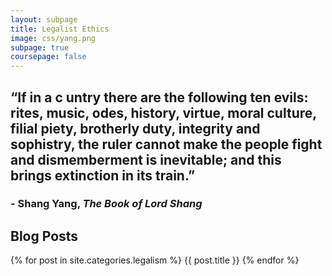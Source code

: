 ```yaml
---
layout: subpage
title: Legalist Ethics
image: css/yang.png
subpage: true
coursepage: false
---
```

<link rel="stylesheet" href="/ethical-computing-institute/css/legalist.css">

## “If in a c untry there are the following ten evils: rites, music, odes, history, virtue, moral culture, filial piety, brotherly duty, integrity and sophistry, the ruler cannot make the people fight and dismemberment is inevitable; and this brings extinction in its train.”
### - Shang Yang, *The Book of Lord Shang*

## Blog Posts
{% for post in site.categories.legalism %} {{ post.title }} {% endfor %}
